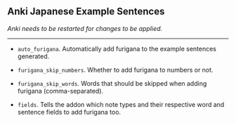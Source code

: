 ## Anki Japanese Example Sentences

_Anki needs to be restarted for changes to be applied._

---

- `auto_furigana`.
  Automatically add furigana to the example sentences generated.

- `furigana_skip_numbers`.
  Whether to add furigana to numbers or not.

- `furigana_skip_words`.
  Words that should be skipped when adding furigana (comma-separated).

- `fields`.
  Tells the addon which note types and their respective word and sentence fields to add furigana too.
